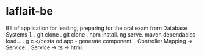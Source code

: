 # laflait-be
BE of application for leading, preparing for the oral exam from Database Systems 1.
.
git clone <https adr1>.
git clone <https adr2>.
npm install.
ng serve.
maven dependacies load...
.
g c </cesta od app - generate component.
.
Controller Mapping -> Service.
.
Service -> ts -> html.


